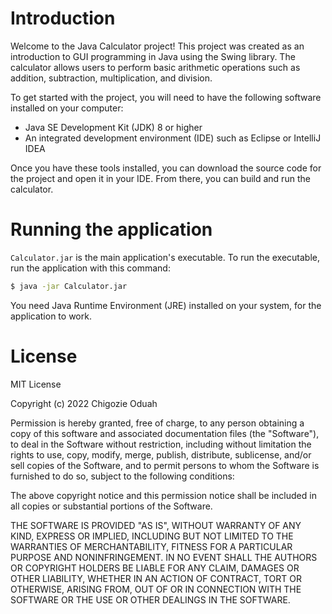 # Introduction

Welcome to the Java Calculator project! This project was created as an introduction to GUI programming in Java using the Swing library. The calculator allows users to perform basic arithmetic operations such as addition, subtraction, multiplication, and division.

To get started with the project, you will need to have the following software installed on your computer:

* Java SE Development Kit (JDK) 8 or higher
* An integrated development environment (IDE) such as Eclipse or IntelliJ IDEA

Once you have these tools installed, you can download the source code for the project and open it in your IDE. From there, you can build and run the calculator.

# Running the application

`Calculator.jar` is the main application's executable. To run the executable, run the application with this command:
```bash
$ java -jar Calculator.jar
```

You need Java Runtime Environment (JRE) installed on your system, for the application to work.

# License

MIT License

Copyright (c) 2022 Chigozie Oduah

Permission is hereby granted, free of charge, to any person obtaining a copy
of this software and associated documentation files (the "Software"), to deal
in the Software without restriction, including without limitation the rights
to use, copy, modify, merge, publish, distribute, sublicense, and/or sell
copies of the Software, and to permit persons to whom the Software is
furnished to do so, subject to the following conditions:

The above copyright notice and this permission notice shall be included in all
copies or substantial portions of the Software.

THE SOFTWARE IS PROVIDED "AS IS", WITHOUT WARRANTY OF ANY KIND, EXPRESS OR
IMPLIED, INCLUDING BUT NOT LIMITED TO THE WARRANTIES OF MERCHANTABILITY,
FITNESS FOR A PARTICULAR PURPOSE AND NONINFRINGEMENT. IN NO EVENT SHALL THE
AUTHORS OR COPYRIGHT HOLDERS BE LIABLE FOR ANY CLAIM, DAMAGES OR OTHER
LIABILITY, WHETHER IN AN ACTION OF CONTRACT, TORT OR OTHERWISE, ARISING FROM,
OUT OF OR IN CONNECTION WITH THE SOFTWARE OR THE USE OR OTHER DEALINGS IN THE
SOFTWARE.

